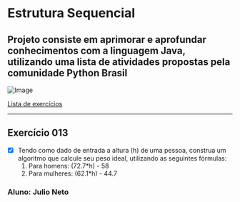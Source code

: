 # Estrutura Sequencial

## Projeto consiste em aprimorar e aprofundar conhecimentos com a linguagem Java, utilizando uma lista de atividades propostas pela comunidade Python Brasil

![Image](https://wiki.python.org.br/pybr/img/pythonbrasil_logo.png)

[Lista de exercícios](https://wiki.python.org.br/EstruturaSequencial)

---

## Exercício 013

- [x] Tendo como dado de entrada a altura (h) de uma pessoa, construa um algoritmo que calcule seu peso ideal, utilizando as seguintes fórmulas:
    1. Para homens: (72.7*h) - 58
    2. Para mulheres: (62.1*h) - 44.7

### Aluno: Julio Neto
